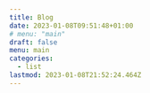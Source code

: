 ```yaml
---
title: Blog
date: 2023-01-08T09:51:48+01:00
# menu: "main"
draft: false
menu: main
categories:
  - list
lastmod: 2023-01-08T21:52:24.464Z
---
```

